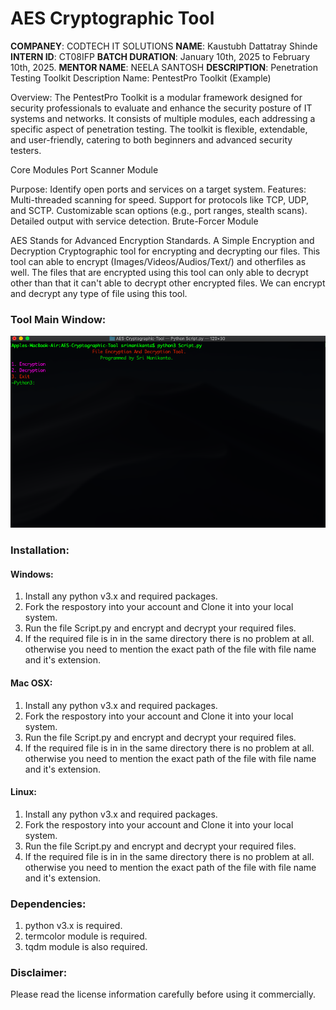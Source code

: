 # AES Cryptographic Tool

**COMPANEY**: CODTECH IT SOLUTIONS
**NAME**: Kaustubh Dattatray Shinde
**INTERN ID**: CT08IFP
**BATCH DURATION**: January 10th, 2025 to February 10th, 2025.
**MENTOR NAME**: NEELA SANTOSH
**DESCRIPTION**: 
Penetration Testing Toolkit Description
Name: PentestPro Toolkit (Example)

Overview:
The PentestPro Toolkit is a modular framework designed for security professionals to evaluate and enhance the security posture of IT systems and networks. It consists of multiple modules, each addressing a specific aspect of penetration testing. The toolkit is flexible, extendable, and user-friendly, catering to both beginners and advanced security testers.

Core Modules
Port Scanner Module

Purpose: Identify open ports and services on a target system.
Features:
Multi-threaded scanning for speed.
Support for protocols like TCP, UDP, and SCTP.
Customizable scan options (e.g., port ranges, stealth scans).
Detailed output with service detection.
Brute-Forcer Module

AES Stands for Advanced Encryption Standards. 
A Simple Encryption and Decryption Cryptographic tool for encrypting and decrypting our files.
This tool can able to encrypt (Images/Videos/Audios/Text/) and otherfiles as well.
The files that are encrypted using this tool can only able to decrypt other than that it can't able to decrypt other encrypted files.
We can encrypt and decrypt any type of file using this tool.

### Tool Main Window:

![](Mainwindow.png)


### Installation:

#### Windows:

1. Install any python v3.x and required packages.
2. Fork the respostory into your account and Clone it into your local system.
3. Run the file Script.py and encrypt and decrypt your required files.
4. If the required file is in in the same directory there is no problem at all. otherwise you need to mention the exact path of the file with file name and it's extension.

#### Mac OSX:

1. Install any python v3.x and required packages.
2. Fork the respostory into your account and Clone it into your local system.
3. Run the file Script.py and encrypt and decrypt your required files.
4. If the required file is in in the same directory there is no problem at all. otherwise you need to mention the exact path of the file with file name and it's extension.

#### Linux:

1. Install any python v3.x and required packages.
2. Fork the respostory into your account and Clone it into your local system.
3. Run the file Script.py and encrypt and decrypt your required files.
4. If the required file is in in the same directory there is no problem at all. otherwise you need to mention the exact path of the file with file name and it's extension.

### Dependencies:

1. python v3.x is required.
2. termcolor module is required.
3. tqdm module is also required.

### Disclaimer:

Please read the license information carefully before using it commercially.



